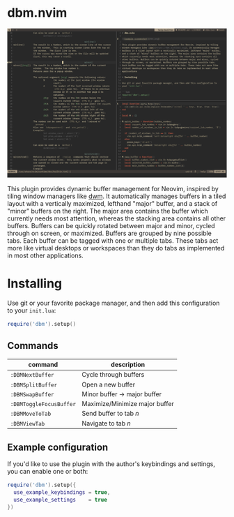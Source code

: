 # dbm.nvim

![Example screenshot](dbm.png)

This plugin provides dynamic buffer management for Neovim, inspired by tiling
window managers like [dwm](https://dwm.suckless.org). It automatically manages
buffers in a tiled layout with a vertically maximized, lefthand "major" buffer,
and a stack of "minor" buffers on the right. The major area contains the buffer
which currently needs most attention, whereas the stacking area contains all
other buffers. Buffers can be quickly rotated between major and minor, cycled
through on screen, or maximized. Buffers are grouped by nine possible tabs.
Each buffer can be tagged with one or multiple tabs. These tabs act more like
virtual desktops or workspaces than they do tabs as implemented in most other
applications.

# Installing

Use git or your favorite package manager, and then add this configuration to
your `init.lua`:

```lua
require('dbm').setup()
```

## Commands

| command                | description                    |
|------------------------|--------------------------------|
|`:DBMNextBuffer`        | Cycle through buffers          |
|`:DBMSplitBuffer`       | Open a new buffer              |
|`:DBMSwapBuffer`        | Minor buffer → major buffer    |
|`:DBMToggleFocusBuffer` | Maximize/Minimize major buffer |
|`:DBMMoveToTab`         | Send buffer to tab _n_         |
|`:DBMViewTab`           | Navigate to tab _n_            |

## Example configuration

If you'd like to use the plugin with the author's keybindings and settings,
you can enable one or both:

```lua
require('dbm').setup({
  use_example_keybindings = true,
  use_example_settings    = true
})
```

